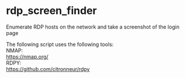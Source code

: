 # rdp_screen_finder
Enumerate RDP hosts on the network and take a screenshot of the login page

The following script uses the following tools:<br>
NMAP:<br>
https://nmap.org/ <br>
RDPY: <br>
https://github.com/citronneur/rdpy <br>
